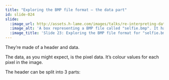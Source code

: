 ```yaml
---
title: "Exploring the BMP file format – the data part"
id: slide-024
slide:
  :image_url: http://assets.h-lame.com/images/talks/re-interpreting-data/rubyconf-2023/slides/017-stage-02.png
  :image_alt: 'A box representing a BMP file called "selfie.bmp". It has been split into two – the header part at the top, and the pixel data part at the bottom. text: selfie.bmp; Header part; Pixel Data part'
  :image_title: 'Slide 23: Exploring the BMP file format for "selfie.bmp" – the data part'
---
```

They’re made of a header and data.

The data, as you might expect, is the pixel data.  It’s colour values for each pixel in the image.

The header can be split into 3 parts:

